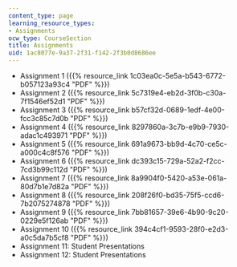 ```yaml
---
content_type: page
learning_resource_types:
- Assignments
ocw_type: CourseSection
title: Assignments
uid: 1ac8077e-9a37-2f31-f142-2f3b0d8686ee
---
```


*   Assignment 1 ({{% resource_link 1c03ea0c-5e5a-b543-6772-b057123a93c4 "PDF" %}})
*   Assignment 2 ({{% resource_link 5c7319e4-eb2d-3f0b-c30a-7f1546ef52d1 "PDF" %}})
*   Assignment 3 ({{% resource_link b57cf32d-0689-1edf-4e00-fcc3c85c7d0b "PDF" %}})
*   Assignment 4 ({{% resource_link 8297860a-3c7b-e9b9-7930-adac1c493971 "PDF" %}})
*   Assignment 5 ({{% resource_link 691a9673-bb9d-4c70-ce5c-a000c4c8f576 "PDF" %}})
*   Assignment 6 ({{% resource_link dc393c15-729a-52a2-f2cc-7cd3b99c112d "PDF" %}})
*   Assignment 7 ({{% resource_link 8a9904f0-5420-a53e-061a-80d7b1e7d82a "PDF" %}})
*   Assignment 8 ({{% resource_link 208f26f0-bd35-75f5-ccd6-7b2075274878 "PDF" %}})
*   Assignment 9 ({{% resource_link 7bb81657-39e6-4b90-9c20-0229e5f126ab "PDF" %}})
*   Assignment 10 ({{% resource_link 394c4cf1-9593-28f0-e2d3-a0c5da7b5cf8 "PDF" %}})
*   Assignment 11: Student Presentations
*   Assignment 12: Student Presentations